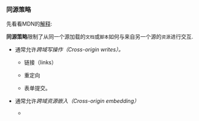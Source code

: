 ### 同源策略

先看看MDN的[解释](https://developer.mozilla.org/zh-CN/docs/Web/Security/Same-origin_policy):

**同源策略**限制了从同一个源加载的`文档`或`脚本`如何与来自另一个源的`资源`进行交互.

* 通常允许*跨域写操作（Cross-origin writes）。*

  * 链接（links）

  * 重定向

  * 表单提交。

* 通常允许*跨域资源嵌入（Cross-origin embedding）*

  * <script>标签嵌入跨域脚本。语法错误信息只能在同源脚本中捕捉到。

  *  <link>标签嵌入CSS。

  * <img>嵌入图片。支持的图片格式包括PNG,JPEG,GIF,BMP,SVG,...

  * <video> <audio>嵌入多媒体资源。

  * <object>插件，可用于加载PDF。

  * @font-face 引入的字体。一些浏览器允许跨域字体（ cross-origin fonts），一些需要同源字体（same-origin fonts）。

  * <iframe>载入的任何资源。站点可以使用X-Frame-Options消息头来阻止这种形式的跨域交互。

同源策略不允许XMLHttpRequest生成的跨域http请求通讯。

以上有些无聊，讲个故事吧！

假设Ayesha想听Nio的秘密，Ayesha在这个过程中得到了Nio的秘密，没有任何代价，但是Nio的秘密却暴露了。所以同源策略保护Nio的信息不会被Ayesha听去。

解决方案：

1. Access-Control-Allow-Origin

`https://www.w3.org/TR/cors/` 定义了客户端进行客户端跨域请求的机制。

用上面Ayesha&Nio例子来说就是Nio返回一个 response，头部写着 `Access-Control-Allow-Origin: Ayesha` , 表示Ayesha可以听Nio的回复。Ayesha浏览器接到回复后，确认现在的域在白名单里，再发送真正的请求。

举个`express.js`的例子

```javscript

let options = {
  setHeaders: function (res, path, stat) {
    res.set('Access-Control-Allow-Origin', '*')
  }
}
app.use(express.static('public',options));

app.all('*', function (req, res, next) {
  res.header('Access-Control-Allow-Origin', '*');
  res.header('Access-Control-Allow-Headers', 'Content-Type');
  res.header('Access-Control-Allow-Methods', '*');
  res.header('Content-Type', 'application/json;charset=utf-8');
  next();
});

```

2. document.domain

据说两个页面将domain设置成相同的值之后就可以相互读取属性，但是这也太不安全了。恶意页面可以把domain设置成要攻击的页面，瞬间可以拿到cookie。站长还没有试过，但是可以在本地试一下！

3. window.postMessage()

配合window.onmessage事件监听器可以得到消息的内容。
